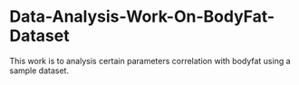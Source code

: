# Data-Analysis-Work-On-BodyFat-Dataset
This work is to analysis certain parameters correlation with bodyfat using a sample dataset.
